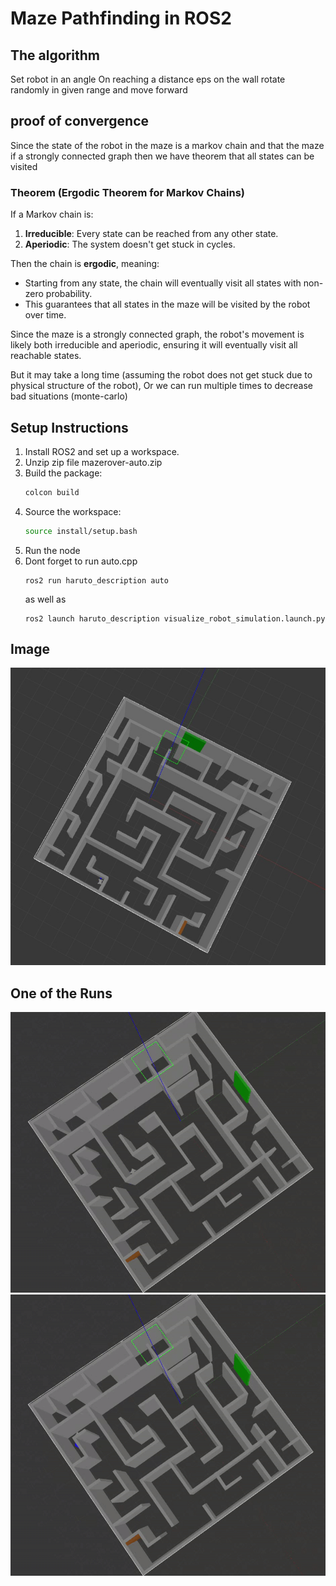 # Maze Pathfinding in ROS2

## The algorithm
Set robot in an angle
On reaching a distance eps on the wall rotate randomly in given range and move forward

## proof of convergence
Since the state of the robot in the maze is a markov chain and that the maze if a strongly connected graph then we have theorem that all states can be visited
### Theorem (Ergodic Theorem for Markov Chains)

If a Markov chain is:
1. **Irreducible**: Every state can be reached from any other state.
2. **Aperiodic**: The system doesn't get stuck in cycles.

Then the chain is **ergodic**, meaning:
- Starting from any state, the chain will eventually visit all states with non-zero probability.
- This guarantees that all states in the maze will be visited by the robot over time.

Since the maze is a strongly connected graph, the robot's movement is likely both irreducible and aperiodic, ensuring it will eventually visit all reachable states.

But it may take a long time (assuming the robot does not get stuck due to physical structure of the robot), Or we can run multiple times to decrease bad situations (monte-carlo)


## Setup Instructions

1. Install ROS2 and set up a workspace.
2. Unzip zip file mazerover-auto.zip
3. Build the package:
   ```bash
   colcon build
   ```
4. Source the workspace:
   ```bash
   source install/setup.bash
   ```
5. Run the node
6. Dont forget to run auto.cpp
   ```
   ros2 run haruto_description auto
   ```
   as well as
   ```
   ros2 launch haruto_description visualize_robot_simulation.launch.py
   ```

## Image

![Maze Pathfinding](img.jpeg)
## One of the Runs
![One of the Runs](earth_1.gif)
![One of the Runs2](earth_2.gif)
